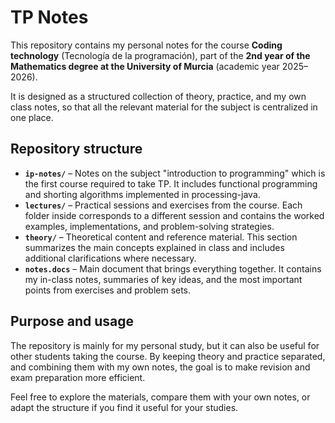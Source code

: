 # TP Notes

This repository contains my personal notes for the course **Coding technology** (Tecnología de la programación), part of the **2nd year of the Mathematics degree at the University of Murcia** (academic year 2025–2026).  

It is designed as a structured collection of theory, practice, and my own class notes, so that all the relevant material for the subject is centralized in one place.

## Repository structure

- **`ip-notes/`** – Notes on the subject "introduction to programming" which is the first course required to take TP. It includes functional programming and shorting algorithms implemented in processing-java.
- **`lectures/`** – Practical sessions and exercises from the course. Each folder inside corresponds to a different session and contains the worked examples, implementations, and problem-solving strategies.  
- **`theory/`** – Theoretical content and reference material. This section summarizes the main concepts explained in class and includes additional clarifications where necessary.  
- **`notes.docs`** – Main document that brings everything together. It contains my in-class notes, summaries of key ideas, and the most important points from exercises and problem sets.

## Purpose and usage

The repository is mainly for my personal study, but it can also be useful for other students taking the course. By keeping theory and practice separated, and combining them with my own notes, the goal is to make revision and exam preparation more efficient.  

Feel free to explore the materials, compare them with your own notes, or adapt the structure if you find it useful for your studies.
